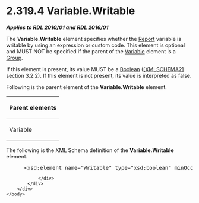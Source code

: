 <html dir="LTR" xmlns:mshelp="http://msdn.microsoft.com/mshelp" xmlns:ddue="http://ddue.schemas.microsoft.com/authoring/2003/5" xmlns:xlink="http://www.w3.org/1999/xlink" xmlns:tool="http://www.microsoft.com/tooltip">
    <head>
        <meta http-equiv="Content-Type" content="text/html; CHARSET=utf-8"></meta>
        <meta name="save" content="history"></meta>
        <title>2.319.4 Variable.Writable</title>
        <xml>
            <mshelp:toctitle title="2.319.4 Variable.Writable"></mshelp:toctitle>
            <mshelp:rltitle title="[MS-RDL]: Variable.Writable"></mshelp:rltitle>
            <mshelp:keyword index="A" term="d01cd368-f916-4a2e-ad5f-489fe05bff1d"></mshelp:keyword>
            <mshelp:attr name="DCSext.ContentType" value="open specification"></mshelp:attr>
            <mshelp:attr name="AssetID" value="d01cd368-f916-4a2e-ad5f-489fe05bff1d"></mshelp:attr>
            <mshelp:attr name="TopicType" value="kbRef"></mshelp:attr>
            <mshelp:attr name="DCSext.Title" value="[MS-RDL]: Variable.Writable" />
        </xml>
    </head>
    <body>
        <div id="header">
            <h1 class="heading">2.319.4 Variable.Writable</h1>
        </div>
        <div id="mainSection">
            <div id="mainBody">
                <div id="allHistory" class="saveHistory"></div>
                <div id="sectionSection0" class="section" name="collapseableSection">
                    

<p><b><i>Applies to </i></b><a href="3428e690-a348-4ec7-8a6a-8efb42d2cdee.md"><b><i>RDL 2010/01</i></b></a><b><i>
and </i></b><a href="52ce3983-2bfc-4e72-9359-42aaf5fe4509.md"><b><i>RDL 2016/01</i></b></a></p>

<p>The <b>Variable.Writable</b> element specifies whether the <a href="6bbaafec-020b-406c-b4e7-5e4318b616cb.md">Report</a> variable is
writable by using an expression or custom code. This element is optional and
MUST NOT be specified if the parent of the <a href="fc2c2c96-ec36-47c2-b156-a6d8c0cbabd8.md">Variable</a> element is a <a href="dbfff811-1be7-4e8b-a5d2-6cc522317fbe.md">Group</a>.  </p>

<p>If this element is present, its value MUST be a <a href="4802fa14-3619-43fa-9898-3acab160a24c.md">Boolean</a> (<a href="https://go.microsoft.com/fwlink/?LinkId=90610">[XMLSCHEMA2]</a> section
3.2.2). If this element is not present, its value is interpreted as false.</p>

<p>Following is the parent element of the <b>Variable.Writable</b>
element.</p>

<table>
 <thead>
  <tr>
   <th>
   <p>Parent elements</p>
   </th>
  </tr>
 </thead>
 <tr>
  <td>
  <p>Variable</p>
  </td>
 </tr>
</table>

<p>The following is the XML Schema definition of the <b>Variable.Writable</b>
element.</p>

<dl>
<dd>
<div><pre> &lt;xsd:element name=&quot;Writable&quot; type=&quot;xsd:boolean&quot; minOccurs=&quot;0&quot; maxOccurs=&quot;1&quot; /&gt;
</pre></div>
</dd></dl>


                </div>
            </div>
        </div>
    </body>
</html>